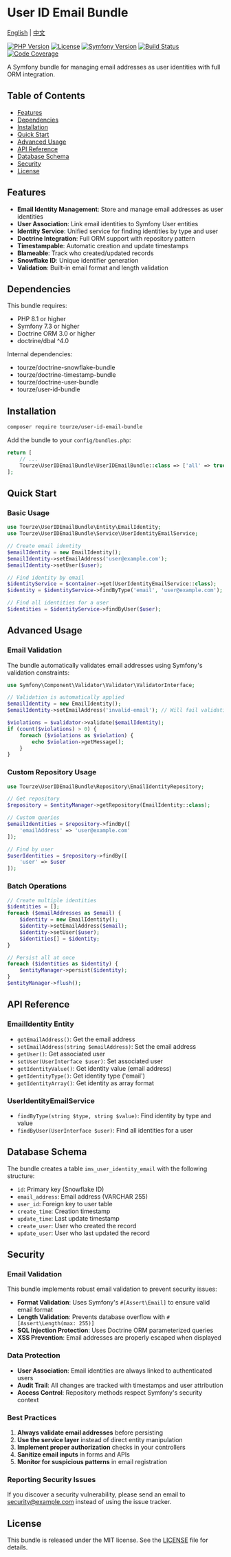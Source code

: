 # User ID Email Bundle

[English](README.md) | [中文](README.zh-CN.md)

[![PHP Version](https://img.shields.io/badge/php-%3E%3D8.1-8892BF.svg)](https://php.net/)
[![License](https://img.shields.io/badge/license-MIT-blue.svg)](LICENSE)
[![Symfony Version](https://img.shields.io/badge/symfony-%3E%3D7.3-green.svg)](https://symfony.com/)
[![Build Status](https://img.shields.io/badge/build-passing-brightgreen.svg)](#)
[![Code Coverage](https://img.shields.io/badge/coverage-100%25-brightgreen.svg)](#)

A Symfony bundle for managing email addresses as user identities with full ORM integration.

## Table of Contents

- [Features](#features)
- [Dependencies](#dependencies)
- [Installation](#installation)
- [Quick Start](#quick-start)
- [Advanced Usage](#advanced-usage)
- [API Reference](#api-reference)
- [Database Schema](#database-schema)
- [Security](#security)
- [License](#license)

## Features

- **Email Identity Management**: Store and manage email addresses as user identities
- **User Association**: Link email identities to Symfony User entities
- **Identity Service**: Unified service for finding identities by type and user
- **Doctrine Integration**: Full ORM support with repository pattern
- **Timestampable**: Automatic creation and update timestamps
- **Blameable**: Track who created/updated records
- **Snowflake ID**: Unique identifier generation
- **Validation**: Built-in email format and length validation

## Dependencies

This bundle requires:

- PHP 8.1 or higher
- Symfony 7.3 or higher
- Doctrine ORM 3.0 or higher
- doctrine/dbal ^4.0

Internal dependencies:
- tourze/doctrine-snowflake-bundle
- tourze/doctrine-timestamp-bundle
- tourze/doctrine-user-bundle
- tourze/user-id-bundle

## Installation

```bash
composer require tourze/user-id-email-bundle
```

Add the bundle to your `config/bundles.php`:

```php
return [
    // ...
    Tourze\UserIDEmailBundle\UserIDEmailBundle::class => ['all' => true],
];
```

## Quick Start

### Basic Usage

```php
use Tourze\UserIDEmailBundle\Entity\EmailIdentity;
use Tourze\UserIDEmailBundle\Service\UserIdentityEmailService;

// Create email identity
$emailIdentity = new EmailIdentity();
$emailIdentity->setEmailAddress('user@example.com');
$emailIdentity->setUser($user);

// Find identity by email
$identityService = $container->get(UserIdentityEmailService::class);
$identity = $identityService->findByType('email', 'user@example.com');

// Find all identities for a user
$identities = $identityService->findByUser($user);
```

## Advanced Usage

### Email Validation

The bundle automatically validates email addresses using Symfony's validation constraints:

```php
use Symfony\Component\Validator\Validator\ValidatorInterface;

// Validation is automatically applied
$emailIdentity = new EmailIdentity();
$emailIdentity->setEmailAddress('invalid-email'); // Will fail validation

$violations = $validator->validate($emailIdentity);
if (count($violations) > 0) {
    foreach ($violations as $violation) {
        echo $violation->getMessage();
    }
}
```

### Custom Repository Usage

```php
use Tourze\UserIDEmailBundle\Repository\EmailIdentityRepository;

// Get repository
$repository = $entityManager->getRepository(EmailIdentity::class);

// Custom queries
$emailIdentities = $repository->findBy([
    'emailAddress' => 'user@example.com'
]);

// Find by user
$userIdentities = $repository->findBy([
    'user' => $user
]);
```

### Batch Operations

```php
// Create multiple identities
$identities = [];
foreach ($emailAddresses as $email) {
    $identity = new EmailIdentity();
    $identity->setEmailAddress($email);
    $identity->setUser($user);
    $identities[] = $identity;
}

// Persist all at once
foreach ($identities as $identity) {
    $entityManager->persist($identity);
}
$entityManager->flush();
```

## API Reference

### EmailIdentity Entity

- `getEmailAddress()`: Get the email address
- `setEmailAddress(string $emailAddress)`: Set the email address
- `getUser()`: Get associated user
- `setUser(UserInterface $user)`: Set associated user
- `getIdentityValue()`: Get identity value (email address)
- `getIdentityType()`: Get identity type ('email')
- `getIdentityArray()`: Get identity as array format

### UserIdentityEmailService

- `findByType(string $type, string $value)`: Find identity by type and value
- `findByUser(UserInterface $user)`: Find all identities for a user

## Database Schema

The bundle creates a table `ims_user_identity_email` with the following structure:

- `id`: Primary key (Snowflake ID)
- `email_address`: Email address (VARCHAR 255)
- `user_id`: Foreign key to user table
- `create_time`: Creation timestamp
- `update_time`: Last update timestamp
- `create_user`: User who created the record
- `update_user`: User who last updated the record

## Security

### Email Validation

This bundle implements robust email validation to prevent security issues:

- **Format Validation**: Uses Symfony's `#[Assert\Email]` to ensure valid email format
- **Length Validation**: Prevents database overflow with `#[Assert\Length(max: 255)]`
- **SQL Injection Protection**: Uses Doctrine ORM parameterized queries
- **XSS Prevention**: Email addresses are properly escaped when displayed

### Data Protection

- **User Association**: Email identities are always linked to authenticated users
- **Audit Trail**: All changes are tracked with timestamps and user attribution
- **Access Control**: Repository methods respect Symfony's security context

### Best Practices

1. **Always validate email addresses** before persisting
2. **Use the service layer** instead of direct entity manipulation
3. **Implement proper authorization** checks in your controllers
4. **Sanitize email inputs** in forms and APIs
5. **Monitor for suspicious patterns** in email registration

### Reporting Security Issues

If you discover a security vulnerability, please send an email to 
security@example.com instead of using the issue tracker.

## License

This bundle is released under the MIT license. See the [LICENSE](LICENSE) file for details.